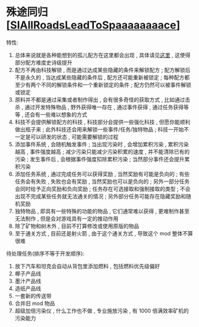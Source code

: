 # 殊途同归[[SIAllRoadsLeadToSpaaaaaaaace](https://github.com/Sidoupiar/Factorio-SIAllRoadsLeadToSpaaaaaaaace)]

特性:
1. 总体来说就是各种能想到的孤儿配方在这里都会出现 , 具体请见[这里](https://www.sidoupiar.com/factorio/sidoupiar/2924/#article_index_4_1) , 这使得部分配方难度史诗级提升
2. 配方不再由科技解锁 , 而是通过达成某些隐藏的条件来解锁配方 ; 配方解锁后不是永久的 , 当达成某些隐藏的条件后 , 配方还可能重新被锁定 ; 每种配方都至少有两个不同的解锁条件和一个重新锁定的条件 ; 配方仍然可以被事件解锁或锁定
3. 原料并不都是通过采集或者制作得出 , 会有很多奇怪的获取方式 , 比如通过击杀 , 通过开发特殊物品 , 野外获得唯一存在 , 通过事件获得 , 通过任务获得等等 , 还会有一些难以想象的方式
4. 科技不会提供解锁配方的科技 , 科技部分会提供一些强化科技 , 但愿你能顺利做出瓶子来 ; 此外科技还会用来解锁一些事件/任务/独特物品 ; 科技一开始不一定是可以研发的状态 , 可能需要解锁的过程
5. 添加事件系统 , 会随机触发事件 ; 当出现污染时 , 会增加累积污染 , 累积污染越高 , 事件强度越高 ; 减少污染只能减少污染积累的速度 , 并不能清除已有的污染 ; 发生事件后 , 会根据事件强度扣除累积污染 ; 当然部分事件还会提升累积污染
6. 添加任务系统 , 通过完成任务可以获得奖励 , 当然奖励有可能是负向的 ; 有些任务会有失败 , 失败也会有奖励 , 当然奖励也可以是负向的 ; 另外一部分任务会同时给予正向奖励和负向奖励 ; 任务存在可选接取和强制接取的类型 ; 不会出现不完成某些任务就无法通关的情况 ; 另外部分任务可能存在隐藏奖励和随机奖励
7. 独特物品 , 即具有一些特殊的功能的物品 , 它们通常难以获得 , 更难制作甚至无法制作 , 但是会对游戏具有一定的推动作用
8. 除了矿物和树木外 , 目前不打算修改或使用原版的物品
9. 至于通关方式 , 目前还是射火箭 , 由于这个通关方式 , 导致这个 mod 整体不算很难

待处理任务(排序不等于开发顺序):
1. 放下汽车和坦克会自动从背包里添加燃料 , 包括燃料优先级偏好
2. 椰子产品线
3. 墨汁产品线
4. 造纸产品线
5. 一套新的传送带
6. 合并旧 mod 物品
7. 超级加倍污染仪 , 什么工作也不做 , 专业施放污染 , 有 1000 倍满效率矿机的污染能力
